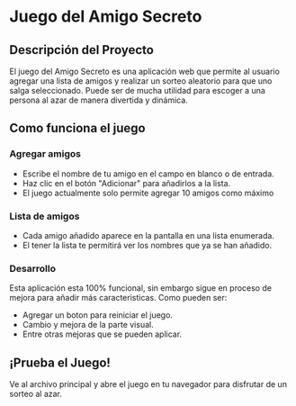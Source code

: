 <h1> Juego del Amigo Secreto </h1>

<h2> Descripción del Proyecto </h2>
<p> El juego del Amigo Secreto es una aplicación web que permite al usuario agregar una lista de amigos
y realizar un sorteo aleatorio para que uno salga seleccionado. Puede ser de mucha utilidad para escoger
a una persona al azar de manera divertida y dinámica.</p>

<h2> Como funciona el juego</h2>
<h3> Agregar amigos</h3>
<ul>
  <li>Escribe el nombre de tu amigo en el campo en blanco o de entrada.</li>
  <li>Haz clic en el botón "Adicionar" para añadirlos a la lista.</li>
  <li>El juego actualmente solo permite agregar 10 amigos como máximo</li>
</ul>

<h3> Lista de amigos</h3>
<ul>
  <li>Cada amigo añadido aparece en la pantalla en una lista enumerada.</li>
  <li>El tener la lista te permitirá ver los nombres que ya se han añadido.</li>
</ul>

<h3> Desarrollo</h3>
<p>Esta aplicación esta 100% funcional, sin embargo sigue en proceso de mejora
 para añadir más caracteristicas. Como pueden ser:</p>
<ul>
  <li>Agregar un boton para reiniciar el juego.</li>
  <li>Cambio y mejora de la parte visual.</li>
  <li>Entre otras mejoras que se pueden aplicar.</li>
</ul>

<h2>¡Prueba el Juego!</h2>
<p>Ve al archivo principal y abre el juego en tu navegador para disfrutar de un sorteo al azar.</p>

